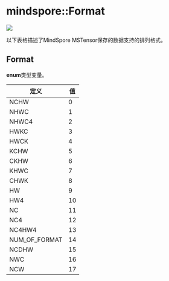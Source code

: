 # mindspore::Format

<a href="https://gitee.com/mindspore/docs/blob/r1.10/docs/lite/api/source_zh_cn/api_cpp/mindspore_format.md" target="_blank"><img src="https://mindspore-website.obs.cn-north-4.myhuaweicloud.com/website-images/r1.9/resource/_static/logo_source.png"></a>

以下表格描述了MindSpore MSTensor保存的数据支持的排列格式。

## Format

 **enum**类型变量。

| 定义 | 值 |
| --- | --- |
| NCHW | 0 |
| NHWC | 1 |
| NHWC4 | 2 |
| HWKC | 3 |
| HWCK | 4 |
| KCHW | 5 |
| CKHW | 6 |
| KHWC | 7 |
| CHWK | 8 |
| HW | 9 |
| HW4 | 10 |
| NC | 11 |
| NC4 | 12 |
| NC4HW4 | 13 |
| NUM_OF_FORMAT | 14 |
| NCDHW | 15 |
| NWC | 16 |
| NCW | 17 |
